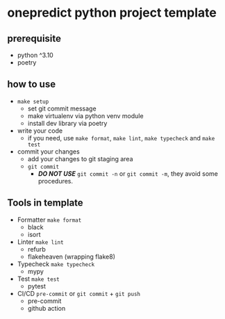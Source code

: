 # onepredict python project template

## prerequisite

- python ^3.10
- poetry

## how to use

- `make setup`
  - set git commit message
  - make virtualenv via python venv module
  - install dev library via poetry
- write your code
  - if you need, use  `make format`, `make lint`, `make typecheck` and `make test`
- commit your changes
  - add your changes to git staging area
  - `git commit`
    - ***DO NOT USE*** `git commit -n` or `git commit -m`, they avoid some procedures.

## Tools in template

- Formatter `make format`
  - black
  - isort
- Linter `make lint`
  - refurb
  - flakeheaven (wrapping flake8)
- Typecheck `make typecheck`
  - mypy
- Test `make test`
  - pytest
- CI/CD `pre-commit` or `git commit` + `git push`
  - pre-commit
  - github action
